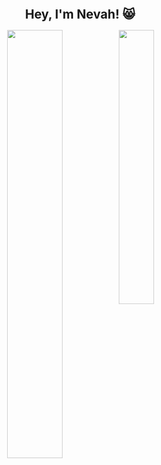 <center><h1>Hey, I'm Nevah! 😸</h1></center>
<center>
  <img src="https://github-readme-stats.vercel.app/api?username=nevah5&count_private=true&show_icons=true&theme=tokyonight&border_color=1A1B27" style="vertical-align: top;" width="50%">
  <img src="https://github-readme-stats.vercel.app/api/top-langs/?username=nevah5&layout=compact&theme=tokyonight&border_color=1A1B27" style="vertical-align: top;" width="40%">
</center>
